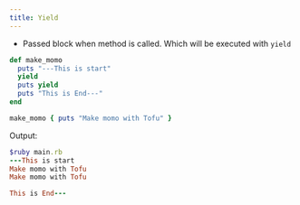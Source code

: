 ```yaml
---
title: Yield
---
```


- Passed block when method is called. Which will be executed with `yield`

```rb
def make_momo
  puts "---This is start"
  yield
  puts yield
  puts "This is End---"
end

make_momo { puts "Make momo with Tofu" }
```

Output:

```rb
$ruby main.rb
---This is start
Make momo with Tofu
Make momo with Tofu

This is End---
```